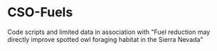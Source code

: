 # CSO-Fuels
Code scripts and limited data in association with "Fuel reduction may directly improve spotted owl foraging habitat in the Sierra Nevada"
